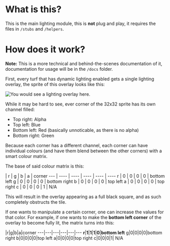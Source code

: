 # What is this?

This is the main lighting module, this is **not** plug and play, it requires the files in `/stubs` and `/helpers`.

# How does it work?
**Note:** This is a more technical and behind-the-scenes documentation of it, documentation for usage will be in the `/docs` folder.

First, every turf that has dynamic lighting enabled gets a single lighting overlay, the sprite of this overlay looks like this:

![](icon.png?raw=true "You would see a lighting overlay here.")

While it may be hard to see, ever corner of the 32x32 sprite has its own channel filled:

* Top right: Alpha
* Top left: Blue
* Bottom left: Red (basically unnoticable, as there is no alpha)
* Bottom right: Green

Because each corner has a different channel, each corner can have individual colours (and have them blend between the other corners) with a smart colour matrix.

The base of said colour matrix is this:

 | r | g | b | a | corner
--- | ---- | ---- | ---- | ---- | ----
r | 0 | 0 | 0 | 0 | bottom left
g | 0 | 0 | 0 | 0 | bottom right
b | 0 | 0 | 0 | 0 | top left
a | 0 | 0 | 0 | 0 | top right
c | 0 | 0 | 0 | 1 | N/A

This will result in the overlay appearing as a full black square, and as such completely obstructs the tile.

If one wants to manipulate a certain corner, one can increase the values for that color. For example, if one wants to make the **bottom left corner** of the overlay to become fully lit, the matrix turns into this:

 |r|g|b|a|corner
---|---|---|---|---|---
**r**|**1**|**1**|**1**|**0**|**bottom left**
g|0|0|0|0|bottom right
b|0|0|0|0|top left
a|0|0|0|0|top right
c|0|0|0|1| N/A
